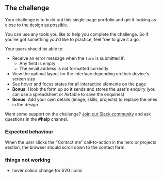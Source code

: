 ## The challenge

Your challenge is to build out this single-page portfolio and get it looking as close to the design as possible.

You can use any tools you like to help you complete the challenge. So if you've got something you'd like to practice, feel free to give it a go.

Your users should be able to:

- Receive an error message when the `form` is submitted if:
  - Any field is empty
  - The email address is not formatted correctly
- View the optimal layout for the interface depending on their device's screen size
- See hover and focus states for all interactive elements on the page
- **Bonus**: Hook the form up so it sends and stores the user's enquiry (you can use a spreadsheet or Airtable to save the enquiries)
- **Bonus**: Add your own details (image, skills, projects) to replace the ones in the design

Want some support on the challenge? [Join our Slack community](https://www.frontendmentor.io/slack) and ask questions in the **#help** channel.

### Expected behaviour

When the user clicks the "Contact me" call-to-action in the hero or projects section, the browser should scroll down to the contact form.

### things not working

- hover colour change for SVG icons
